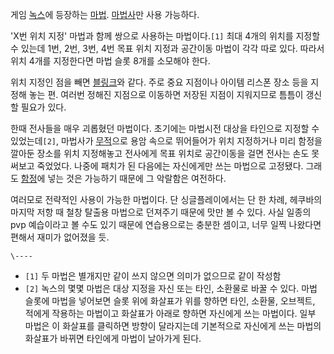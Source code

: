 게임 [녹스](%EB%85%B9%EC%8A%A4.md)에 등장하는 [마법](%EB%A7%88%EB%B2%95.md).
[마법사](%EB%A7%88%EB%B2%95%EC%82%AC.md)만 사용 가능하다.

'X번 위치 지정' 마법과 함께 쌍으로 사용하는 마법이다.`[1]` 최대 4개의 위치를 지정할 수 있는데 1번, 2번, 3번, 4번 목표
위치 지정과 공간이동 마법이 각각 따로 있다. 따라서 위치 4개를 지정한다면 마법 슬롯 8개를 소모해야 한다.

위치 지정인 점을 빼면 [블링크](%EB%B8%94%EB%A7%81%ED%81%AC.md)와 같다. 주로 중요 지점이나 아이템 리스폰
장소 등을 지정해 놓는 편. 여러번 정해진 지점으로 이동하면 저장된 지점이 지워지므로 틈틈이 갱신할 필요가 있다.

한때 전사들을 매우 괴롭혔던 마법이다. 초기에는 마법시전 대상을 타인으로 지정할 수 있었는데`[2]`, 마법사가
[무적](%EB%AC%B4%EC%A0%81.md)으로 용암 속으로 뛰어들어가 위치 지정하거나 미리 함정을 깔아둔 장소를 위치 지정해놓고
전사에게 목표 위치로 공간이동을 걸면 전사는 손도 못써보고 죽었었다. 나중에 패치가 된 다음에는 자신에게만 쓰는 마법으로 고정됐다. 그래도
[함정](%ED%95%A8%EC%A0%95.md)에 넣는 것은 가능하기 때문에 그 악랄함은 여전하다.

여러모로 전략적인 사용이 가능한 마법이다. 단 싱글플레이에서는 단 한 차례, 헤쿠바의 마지막 저항 때 철창 탈출용 마법으로 던져주기 때문에
맛만 볼 수 있다. 사실 일종의 pvp 예습이라고 볼 수도 있기 때문에 연습용으로는 충분한 셈이고, 너무 일찍 나왔다면 편해서 재미가
없어졌을 듯.

`\----`

  * `[1]` 두 마법은 별개지만 같이 쓰지 않으면 의미가 없으므로 같이 작성함
  * `[2]` 녹스의 몇몇 마법은 대상 지정을 자신 또는 타인, 소환물로 바꿀 수 있다. 마법 슬롯에 마법을 넣어보면 슬롯 위에 화살표가 위를 향하면 타인, 소환물, 오브젝트, 적에게 작용하는 마법이고 화살표가 아래로 향하면 자신에게 쓰는 마법이다. 일부 마법은 이 화살표를 클릭하면 방향이 달라지는데 기본적으로 자신에게 쓰는 마법의 화살표가 바뀌면 타인에게 마법이 날아가게 된다.

